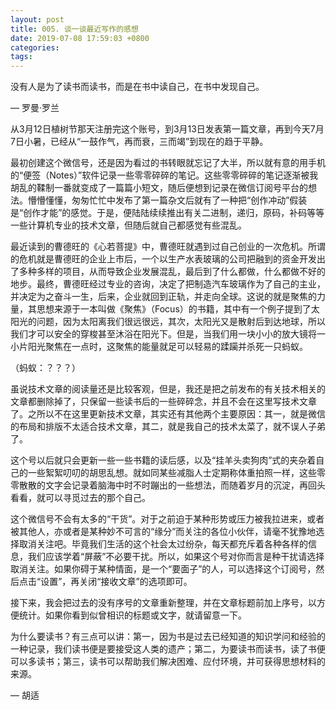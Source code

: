 ```yaml
---
layout: post
title: 005. 谈一谈最近写作的感想
date: 2019-07-08 17:59:03 +0800
categories: 
tags: 
---
```


没有人是为了读书而读书，而是在书中读自己，在书中发现自己。

— 罗曼·罗兰



从3月12日植树节那天注册完这个账号，到3月13日发表第一篇文章，再到今天7月7日小暑，已经从“一鼓作气，再而衰，三而竭”到现在的趋于平静。



最初创建这个微信号，还是因为看过的书转眼就忘记了大半，所以就有意的用手机的“便签（Notes）”软件记录一些零零碎碎的笔记。这些零零碎碎的笔记逐渐被我胡乱的鞣制一番就变成了一篇篇小短文，随后便想到记录在微信订阅号平台的想法。懵懵懂懂，匆匆忙忙中发布了第一篇杂文后就有了一种把“创作冲动”假装是“创作才能”的感觉。于是，便陆陆续续推出有关二进制，递归，原码，补码等等一些计算机专业的技术文章，但随后就自己都感觉有些混乱。



最近读到的曹德旺的《心若菩提》中，曹德旺就遇到过自己创业的一次危机。所谓的危机就是曹德旺的企业上市后，一个以生产水表玻璃的公司把融到的资金开发出了多种多样的项目，从而导致企业发展混乱，最后到了什么都做，什么都做不好的地步。最终，曹德旺经过专业的咨询，决定了把制造汽车玻璃作为了自己的主业，并决定为之奋斗一生，后来，企业就回到正轨，并走向全球。这说的就是聚焦的力量，其思想来源于一本叫做《聚焦》（Focus）的书籍，其中有一个例子提到了太阳光的问题，因为太阳离我们很远很远，其次，太阳光又是散射后到达地球，所以我们才可以安全的穿梭甚至沐浴在阳光下。但是，当我们用一块小小的放大镜将一小片阳光聚焦在一点时，这聚焦的能量就足可以轻易的蹂躏并杀死一只蚂蚁。



（蚂蚁：？？？）



虽说技术文章的阅读量还是比较客观，但是，我还是把之前发布的有关技术相关的文章都删除掉了，只保留一些读书后的一些碎碎念，并且不会在这里写技术文章了。之所以不在这里更新技术文章，其实还有其他两个主要原因：其一，就是微信的布局和排版不太适合技术文章，其二，就是我自己的技术太菜了，就不误人子弟了。



这个号以后就只会更新一些一些书籍的读后感，以及“挂羊头卖狗肉”式的夹杂着自己的一些絮絮叨叨的胡思乱想。就如同某些减脂人士定期称体重拍照一样，这些零零散散的文字会记录着脑海中时不时蹦出的一些想法，而随着岁月的沉淀，再回头看看，就可以寻觅过去的那个自己。



这个微信号不会有太多的“干货”。对于之前迫于某种形势或压力被我拉进来，或者被其他人，亦或者是某种妙不可言的“缘分”而关注的各位小伙伴，请毫不犹豫地选择取消关注吧。毕竟我们生活的这个社会太过纷杂，每天都充斥着各种各样的信息，我们应该学着“屏蔽”不必要干扰。所以，如果这个号对你而言是种干扰请选择取消关注。如果你碍于某种情面，是一个“要面子”的人，可以选择这个订阅号，然后点击“设置”，再关闭“接收文章”的选项即可。





接下来，我会把过去的没有序号的文章重新整理，并在文章标题前加上序号，以方便统计。如果你看到似曾相识的标题或文字，就请留意一下。



为什么要读书？有三点可以讲：第一，因为书是过去已经知道的知识学问和经验的一种记录，我们读书便是要接受这人类的遗产；第二，为要读书而读书，读了书便可以多读书；第三，读书可以帮助我们解决困难、应付环境，并可获得思想材料的来源。

— 胡适
